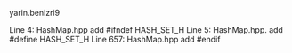 yarin.benizri9

Line 4: HashMap.hpp add #ifndef HASH_SET_H 
Line 5: HashMap.hpp. add #define HASH_SET_H 
Line 657: HashMap.hpp add #endif
